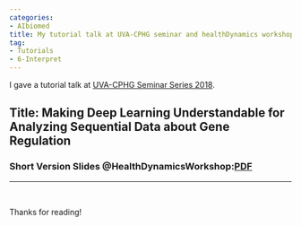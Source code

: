 ```yaml
---
categories:
- AIbiomed
title: My tutorial talk at UVA-CPHG seminar and healthDynamics workshop 2018 for Making Deep Learning Understandable
tag:
- Tutorials 
- 6-Interpret
---
```


I gave a tutorial talk  at 
[UVA-CPHG Seminar Series 2018](https://med.virginia.edu/cphg/about-2/calendar-and-events/). 


## Title: Making Deep Learning Understandable for Analyzing Sequential Data about Gene Regulation


### Short Version Slides @HealthDynamicsWorkshop:[PDF]({{site.baseurl}}/talk/20181005-Blitzarama.pdf)


<hr>

<br>


Thanks for reading!

